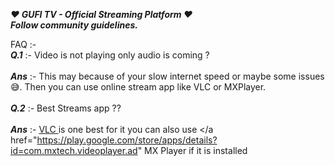 ***❤ GUFI TV - Official Streaming Platform ❤***<br />
***Follow community guidelines.*** </br>

FAQ :- <br>
***Q.1*** :- Video is not playing only audio is coming ?
  </br>
<br>
***Ans*** :- This may because of your slow internet speed or maybe some issues 😅.
Then you can use online stream app like VLC or MXPlayer.
</br>
<br>
***Q.2*** :- Best Streams app ??
</br>
<br>
***Ans*** :- <a href="https://play.google.com/store/apps/details?id=org.videolan.vlc">
VLC </a> is one best for it you can also use </a href="https://play.google.com/store/apps/details?id=com.mxtech.videoplayer.ad"
MX Player </a> if it is installed 
</br>

